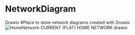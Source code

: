# NetworkDiagram
Drawio
#Place to store network diagrams created with Drawio
![HomeNetwork-CURRENT (FLAT) HOME NETWORK drawio](https://user-images.githubusercontent.com/88951411/232662407-6710bfaa-4815-4507-a41d-e41d88fe391a.png)
